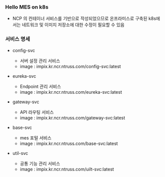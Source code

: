 ### Hello MES on k8s
* NCP 의 컨테이너 서비스를 기반으로 작성되었으므로 온프라미스로 구축된 k8s에서는 네트워크 및 이미지 저장소에 대한 수정이 필요할 수 있음

### 서비스 명세
- config-svc 
  - 서버 설정 관리 서비스
  - image : impix.kr.ncr.ntruss.com/config-svc:latest

- eureka-svc
  - Endpoint 관리 서비스
  - image : impix.kr.ncr.ntruss.com/eureka-svc:latest

- gateway-svc
  - API 라우팅 서비스
  - image : impix.kr.ncr.ntruss.com/gateway-svc:latest

- base-svc
  - mes 포털 서비스
  - image : impix.kr.ncr.ntruss.com/base-svc:latest

- util-svc
  - 공통 기능 관리 서비스
  - image : impix.kr.ncr.ntruss.com/uilt-svc:latest
